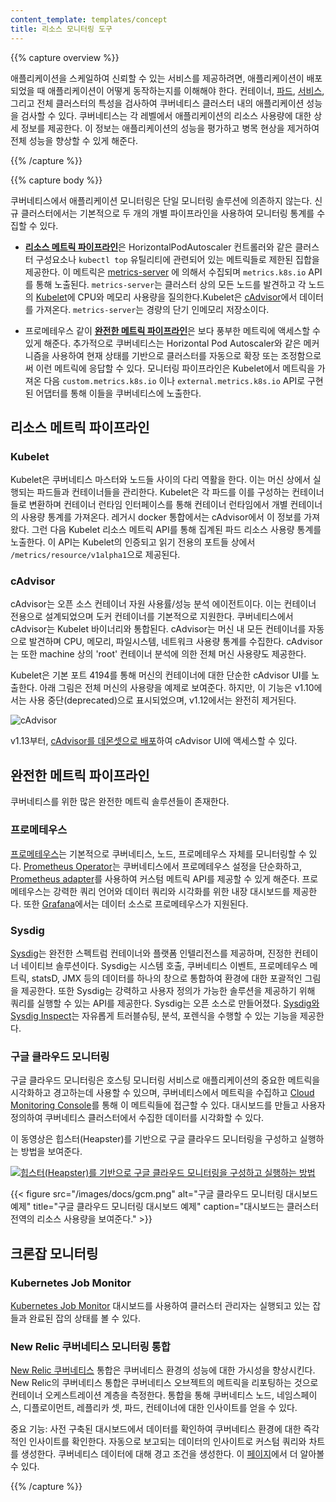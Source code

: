 ```yaml
---
content_template: templates/concept
title: 리소스 모니터링 도구
---
```


{{% capture overview %}}

애플리케이션을 스케일하여 신뢰할 수 있는 서비스를 제공하려면, 
애플리케이션이 배포되었을 때 애플리케이션이 어떻게 동작하는지를 이해해야 한다. 
컨테이너, [파드](/ko/docs/concepts/workloads/pods/pod), 
[서비스](/docs/concepts/services-networking/service), 그리고 전체 클러스터의 특성을 
검사하여 쿠버네티스 클러스터 내의 애플리케이션 성능을 검사할 수 있다. 쿠버네티스는 각 레벨에서 
애플리케이션의 리소스 사용량에 대한 상세 정보를 제공한다.
이 정보는 애플리케이션의 성능을 평가하고 
병목 현상을 제거하여 전체 성능을 향상할 수 있게 해준다.

{{% /capture %}}

{{% capture body %}}

쿠버네티스에서 애플리케이션 모니터링은 단일 모니터링 솔루션에 의존하지 않는다.
신규 클러스터에서는 기본적으로 두 개의 개별 파이프라인을 사용하여 모니터링 통계를 
수집할 수 있다.

- [**리소스 메트릭 파이프라인**](#리소스-메트릭-파이프라인)은 HorizontalPodAutoscaler 
  컨트롤러와 같은 클러스터 구성요소나 `kubectl top` 유틸리티에 관련되어 있는 메트릭들로 
  제한된 집합을 제공한다. 이 메트릭은 
  [metrics-server](https://github.com/kubernetes-incubator/metrics-server)
  에 의해서 수집되며 `metrics.k8s.io` API를 통해 노출된다. `metrics-server`는 클러스터 
  상의 모든 노드를 발견하고 각 노드의 
  [Kubelet](/docs/reference/command-line-tools-reference/kubelet)에 CPU와 메모리 
  사용량을 질의한다.Kubelet은 [cAdvisor](https://github.com/google/cadvisor)에서 
  데이터를 가져온다. `metrics-server`는 경량의 단기 인메모리 저장소이다.
  
- 프로메테우스 같이 [**완전한 메트릭 파이프라인**](#완전한-메트릭-파이프라인)은 보다 풍부한 
  메트릭에 액세스할 수 있게 해준다. 추가적으로 쿠버네티스는 Horizontal Pod Autoscaler와 
  같은 메커니즘을 사용하여 현재 상태를 기반으로 클러스터를 자동으로 확장 또는 
  조정함으로써 이런 메트릭에 응답할 수 있다. 모니터링 파이프라인은 Kubelet에서 
  메트릭을 가져온 다음 `custom.metrics.k8s.io` 이나 
  `external.metrics.k8s.io` API로 구현된 어댑터를 통해 
  이들을 쿠버네티스에 노출한다.

## 리소스 메트릭 파이프라인

### Kubelet

Kubelet은 쿠버네티스 마스터와 노드들 사이의 다리 역활을 한다. 이는 머신 상에서 실행되는 파드들과 컨테이너들을 관리한다. Kubelet은 각 파드를 이를 구성하는 컨테이너들로 변환하며 컨테이너 런타임 인터페이스를 통해 컨테이너 런타임에서 개별 컨테이너의 사용량 통계를 가져온다. 레거시 docker 통합에서는 cAdvisor에서 이 정보를 가져왔다. 그런 다음 Kubelet 리소스 메트릭 API를 통해 집계된 파드 리소스 사용량 통계를 노출한다. 이 API는 Kubelet의 인증되고 읽기 전용의 포트들 상에서 `/metrics/resource/v1alpha1`으로 제공된다.

### cAdvisor

cAdvisor는 오픈 소스 컨테이너 자원 사용률/성능 분석 에이전트이다. 이는 컨테이너 전용으로 설계되었으며 도커 컨테이너를 기본적으로 지원한다. 쿠버네티스에서 cAdvisor는 Kubelet 바이너리와 통합된다. cAdvisor는 머신 내 모든 컨테이너를 자동으로 발견하며 CPU, 메모리, 파일시스템, 네트워크 사용량 통계를 수집한다. cAdvisor는 또한 machine 상의 'root' 컨테이너 분석에 의한 전체 머신 사용량도 제공한다.

Kubelet은 기본 포트 4194를 통해 머신의 컨테이너에 대한 단순한 cAdvisor UI를 노출한다.
아래 그림은 전체 머신의 사용량을 예제로 보여준다. 하지만, 이 기능은 v1.10에서는 사용 중단(deprecated)으로 
표시되었으며, v1.12에서는 완전히 제거된다.

![cAdvisor](/images/docs/cadvisor.png)

v1.13부터, [cAdvisor를 데몬셋으로 배포](https://github.com/google/cadvisor/tree/master/deploy/kubernetes)하여 cAdvisor UI에 액세스할 수 있다.

## 완전한 메트릭 파이프라인

쿠버네티스를 위한 많은 완전한 메트릭 솔루션들이 존재한다.

### 프로메테우스

[프로메테우스](https://prometheus.io)는 기본적으로 쿠버네티스, 노드, 프로메테우스 자체를 모니터링할 수 있다.
[Prometheus Operator](https://coreos.com/operators/prometheus/docs/latest/)는 
쿠버네티스에서 프로메테우스 설정을 단순화하고, 
[Prometheus adapter](https://github.com/directxman12/k8s-prometheus-adapter)를 
사용하여 커스텀 메트릭 API를 제공할 수 있게 해준다.
프로메테우스는 강력한 쿼리 언어와 데이터 쿼리와 시각화를 위한 내장 대시보드를 제공한다.
또한 [Grafana](https://prometheus.io/docs/visualization/grafana/)에서는 
데이터 소스로 프로메테우스가 지원된다.

### Sysdig
[Sysdig](http://sysdig.com)는 완전한 스펙트럼 컨테이너와 플랫폼 인텔리전스를 제공하며, 
진정한 컨테이너 네이티브 솔루션이다. Sysdig는 시스템 호출, 쿠버네티스 이벤트, 프로메테우스 메트릭, 
statsD, JMX 등의 데이터를 하나의 창으로 통합하여 환경에 대한 포괄적인 그림을 제공한다. 
또한 Sysdig는 강력하고 사용자 정의가 가능한 솔루션을 제공하기 위해 쿼리를 실행할 수 있는 API를 제공한다.
Sysdig는 오픈 소스로 만들어졌다. [Sysdig와 Sysdig Inspect](https://sysdig.com/opensource/inspect/)는 
자유롭게 트러블슈팅, 분석, 포렌식을 수행할 수 있는 기능을 제공한다.

### 구글 클라우드 모니터링

구글 클라우드 모니터링은 호스팅 모니터링 서비스로 애플리케이션의 
중요한 메트릭을 시각화하고 경고하는데 사용할 수 있으며, 
쿠버네티스에서 메트릭을 수집하고 
[Cloud Monitoring Console](https://app.google.stackdriver.com/)를 
통해 이 메트릭들에 접근할 수 있다. 대시보드를 만들고 사용자 정의하여 쿠버네티스 클러스터에서 
수집한 데이터를 시각화할 수 있다.

이 동영상은 힙스터(Heapster)를 기반으로 구글 클라우드 모니터링을 구성하고 실행하는 방법을 보여준다.

[![힙스터(Heapster)를 기반으로 구글 클라우드 모니터링을 구성하고 실행하는 방법](https://img.youtube.com/vi/xSMNR2fcoLs/0.jpg)](https://www.youtube.com/watch?v=xSMNR2fcoLs)


{{< figure src="/images/docs/gcm.png" alt="구글 클라우드 모니터링 대시보드 예제" title="구글 클라우드 모니터링 대시보드 예제" caption="대시보드는 클러스터 전역의 리소스 사용량을 보여준다." >}}

## 크론잡 모니터링

### Kubernetes Job Monitor

[Kubernetes Job Monitor](https://github.com/pietervogelaar/kubernetes-job-monitor) 대시보드를 사용하여 클러스터 관리자는 실행되고 있는 잡들과 완료된 잡의 상태를 볼 수 있다.

### New Relic 쿠버네티스 모니터링 통합

[New Relic 쿠버네티스](https://docs.newrelic.com/docs/integrations/host-integrations/host-integrations-list/kubernetes-monitoring-integration) 통합은 쿠버네티스 환경의 성능에 대한 가시성을 향상시킨다. New Relic의 쿠버네티스 통합은 쿠버네티스 오브젝트의 메트릭을 리포팅하는 것으로 컨테이너 오케스트레이션 계층을 측정한다. 통합을 통해 쿠버네티스 노드, 네임스페이스, 디플로이먼트, 레플리카 셋, 파드, 컨테이너에 대한 인사이트를 얻을 수 있다.

중요 기능:
사전 구축된 대시보드에서 데이터를 확인하여 쿠버네티스 환경에 대한 즉각적인 인사이트를 확인한다.
자동으로 보고되는 데이터의 인사이트로 커스텀 쿼리와 차트를 생성한다.
쿠버네티스 데이터에 대해 경고 조건을 생성한다.
이 [페이지](https://docs.newrelic.com/docs/integrations/host-integrations/host-integrations-list/kubernetes-monitoring-integration)에서 더 알아볼 수 있다.

{{% /capture %}}
